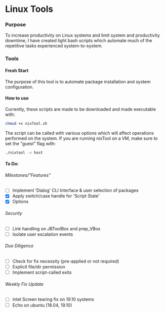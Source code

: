 # Linux Tools
### Purpose 
To increase productivity on Linux systems and limit system and productivity downtime, I have created light bash 
scripts which automate much of the repetitive tasks experienced system-to-system.

### Tools
#### Fresh Start
The purpose of this tool is to automate package installation and system configuration.

#### How to use
Currently, these scripts are made to be downloaded and made executable with:
```bash
chmod +x nixTool.sh
```

The script can be called with various options which will affect operations performed on the system.
If you are running nixTool on a VM, make sure to set the "guest" flag with:
```bash
./nixtool -v host
```

#### To Do:
###### Milestones/"Features"
* [ ] Implement 'Dialog' CLI Interface & user selection of packages
* [x] Apply switch/case handle for 'Script State' 
* [x] Options

###### Security
* [ ] Link handling on JBToolBox and prep_VBox
* [ ] Isolate user escalation events

###### Due Diligence
* [ ] Check for fix necessity (pre-applied or not required)
* [ ] Explicit file/dir permission
* [ ] Implement script-called exits

###### Weekly Fix Update
* [ ] Intel Screen tearing fix on 19.10 systems
* [ ] Echo on ubuntu (18.04, 19.10)